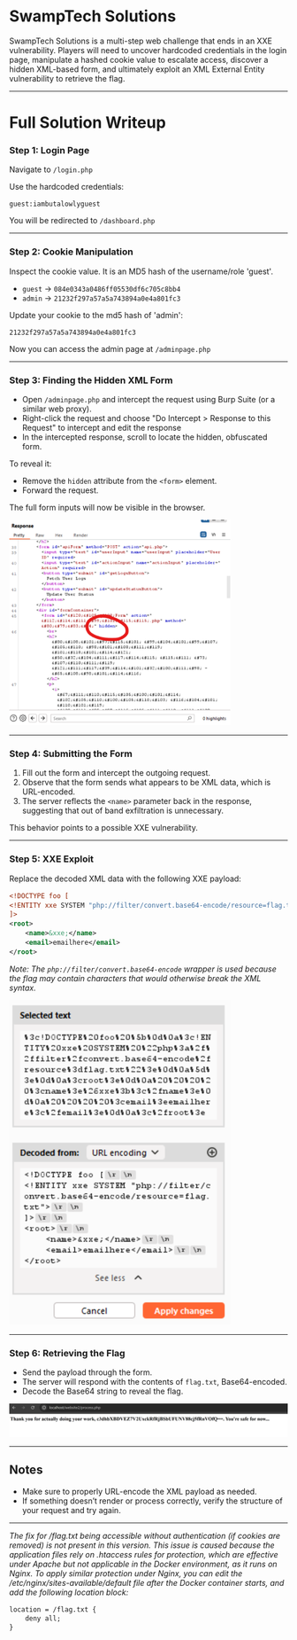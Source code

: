 # SwampTech Solutions

SwampTech Solutions is a multi-step web challenge that ends in an XXE vulnerability. Players will need to uncover hardcoded credentials in the login page, manipulate a hashed cookie value to escalate access, discover a hidden XML-based form, and ultimately exploit an XML External Entity vulnerability to retrieve the flag.

---

# Full Solution Writeup

### Step 1: Login Page

Navigate to ```/login.php```

Use the hardcoded credentials:

```
guest:iambutalowlyguest
```

You will be redirected to ```/dashboard.php```

---

### Step 2: Cookie Manipulation

Inspect the cookie value. It is an MD5 hash of the username/role 'guest'.

- `guest` → `084e0343a0486ff05530df6c705c8bb4`
- `admin` → `21232f297a57a5a743894a0e4a801fc3`

Update your cookie to the md5 hash of 'admin':

```
21232f297a57a5a743894a0e4a801fc3
```

Now you can access the admin page at ```/adminpage.php```

---

### Step 3: Finding the Hidden XML Form

- Open `/adminpage.php` and intercept the request using Burp Suite (or a similar web proxy).
- Right-click the request and choose "Do Intercept > Response to this Request" to intercept and edit the response
- In the intercepted response, scroll to locate the hidden, obfuscated form.

To reveal it:

- Remove the `hidden` attribute from the `<form>` element.
- Forward the request.

The full form inputs will now be visible in the browser.

<img src="images/Screenshot1.png" width="400" />

---

### Step 4: Submitting the Form

1. Fill out the form and intercept the outgoing request.
2. Observe that the form sends what appears to be XML data, which is URL-encoded.
3. The server reflects the `<name>` parameter back in the response, suggesting that out of band exfiltration is unnecessary.

This behavior points to a possible XXE vulnerability.

---

### Step 5: XXE Exploit

Replace the decoded XML data with the following XXE payload:

```xml
<!DOCTYPE foo [
<!ENTITY xxe SYSTEM "php://filter/convert.base64-encode/resource=flag.txt">
]>
<root>
    <name>&xxe;</name>
    <email>emailhere</email>
</root>
```

*Note: The `php://filter/convert.base64-encode` wrapper is used because the flag may contain characters that would otherwise break the XML syntax.*

<img src="images/Screenshot2.png" width="400" />

---

### Step 6: Retrieving the Flag

- Send the payload through the form.
- The server will respond with the contents of `flag.txt`, Base64-encoded.
- Decode the Base64 string to reveal the flag.

<img src="images/Screenshot3.png" width="700" />

---

## Notes

- Make sure to properly URL-encode the XML payload as needed.
- If something doesn’t render or process correctly, verify the structure of your request and try again.

---

*The fix for /flag.txt being accessible without authentication (if cookies are removed) is not present in this version. This issue is caused because the application files rely on .htaccess rules for protection, which are effective under Apache but not applicable in the Docker environment, as it runs on Nginx. To apply similar protection under Nginx, you can edit the /etc/nginx/sites-available/default file after the Docker container starts, and add the following location block:*
```
location = /flag.txt {
    deny all;
}
```
